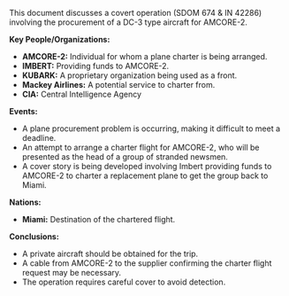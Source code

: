 This document discusses a covert operation (SDOM 674 & IN 42286) involving the procurement of a DC-3 type aircraft for AMCORE-2.

**Key People/Organizations:**

*   **AMCORE-2:** Individual for whom a plane charter is being arranged.
*   **IMBERT:** Providing funds to AMCORE-2.
*   **KUBARK:** A proprietary organization being used as a front.
*   **Mackey Airlines:** A potential service to charter from.
*   **CIA:** Central Intelligence Agency

**Events:**

*   A plane procurement problem is occurring, making it difficult to meet a deadline.
*   An attempt to arrange a charter flight for AMCORE-2, who will be presented as the head of a group of stranded newsmen.
*   A cover story is being developed involving Imbert providing funds to AMCORE-2 to charter a replacement plane to get the group back to Miami.

**Nations:**

*   **Miami:** Destination of the chartered flight.

**Conclusions:**

*   A private aircraft should be obtained for the trip.
*   A cable from AMCORE-2 to the supplier confirming the charter flight request may be necessary.
*   The operation requires careful cover to avoid detection.
